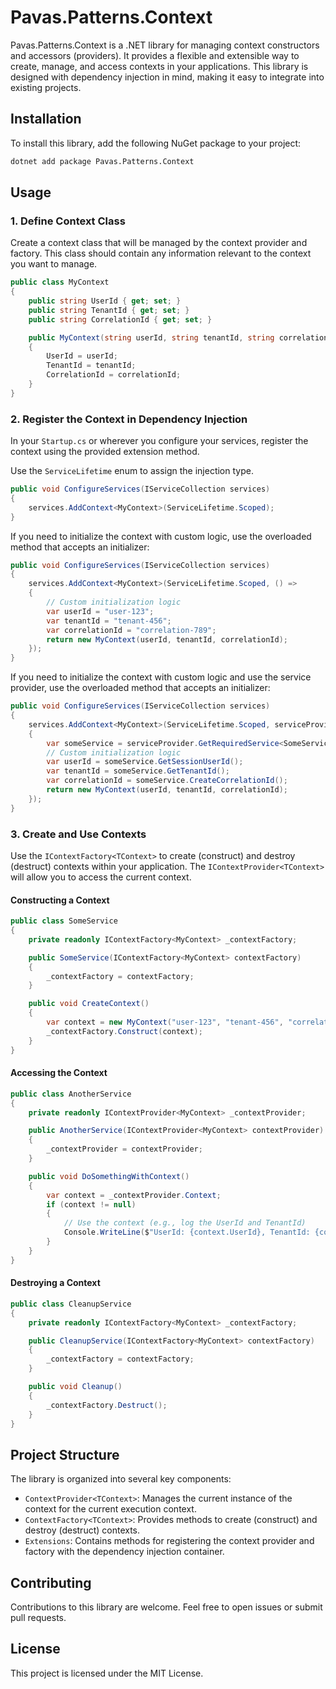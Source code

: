 
# Pavas.Patterns.Context

Pavas.Patterns.Context is a .NET library for managing context constructors and accessors (providers). It provides a flexible and extensible way to create, manage, and access contexts in your applications. This library is designed with dependency injection in mind, making it easy to integrate into existing projects.

## Installation
To install this library, add the following NuGet package to your project:

```bash
dotnet add package Pavas.Patterns.Context
```

## Usage

### 1. Define Context Class
Create a context class that will be managed by the context provider and factory. This class should contain any information relevant to the context you want to manage.

```csharp
public class MyContext
{
    public string UserId { get; set; }
    public string TenantId { get; set; }
    public string CorrelationId { get; set; }

    public MyContext(string userId, string tenantId, string correlationId)
    {
        UserId = userId;
        TenantId = tenantId;
        CorrelationId = correlationId;
    }
}
```

### 2. Register the Context in Dependency Injection

In your `Startup.cs` or wherever you configure your services, register the context using the provided extension method.

Use the `ServiceLifetime` enum to assign the injection type.

```csharp
public void ConfigureServices(IServiceCollection services)
{
    services.AddContext<MyContext>(ServiceLifetime.Scoped);
}
```

If you need to initialize the context with custom logic, use the overloaded method that accepts an initializer:

```csharp
public void ConfigureServices(IServiceCollection services)
{
    services.AddContext<MyContext>(ServiceLifetime.Scoped, () =>
    {
        // Custom initialization logic
        var userId = "user-123";
        var tenantId = "tenant-456";
        var correlationId = "correlation-789";
        return new MyContext(userId, tenantId, correlationId);
    });
}
```

If you need to initialize the context with custom logic and use the service provider, use the overloaded method that accepts an initializer:

```csharp
public void ConfigureServices(IServiceCollection services)
{
    services.AddContext<MyContext>(ServiceLifetime.Scoped, serviceProvider =>
    {
        var someService = serviceProvider.GetRequiredService<SomeService>();
        // Custom initialization logic
        var userId = someService.GetSessionUserId();
        var tenantId = someService.GetTenantId();
        var correlationId = someService.CreateCorrelationId();
        return new MyContext(userId, tenantId, correlationId);
    });
}
```

### 3. Create and Use Contexts

Use the `IContextFactory<TContext>` to create (construct) and destroy (destruct) contexts within your application. The `IContextProvider<TContext>` will allow you to access the current context.

#### Constructing a Context

```csharp
public class SomeService
{
    private readonly IContextFactory<MyContext> _contextFactory;

    public SomeService(IContextFactory<MyContext> contextFactory)
    {
        _contextFactory = contextFactory;
    }

    public void CreateContext()
    {
        var context = new MyContext("user-123", "tenant-456", "correlation-456");
        _contextFactory.Construct(context);
    }
}
```

#### Accessing the Context

```csharp
public class AnotherService
{
    private readonly IContextProvider<MyContext> _contextProvider;

    public AnotherService(IContextProvider<MyContext> contextProvider)
    {
        _contextProvider = contextProvider;
    }

    public void DoSomethingWithContext()
    {
        var context = _contextProvider.Context;
        if (context != null)
        {
            // Use the context (e.g., log the UserId and TenantId)
            Console.WriteLine($"UserId: {context.UserId}, TenantId: {context.TenantId}, CorrelationId: {context.TenantId}");
        }
    }
}
```

#### Destroying a Context

```csharp
public class CleanupService
{
    private readonly IContextFactory<MyContext> _contextFactory;

    public CleanupService(IContextFactory<MyContext> contextFactory)
    {
        _contextFactory = contextFactory;
    }

    public void Cleanup()
    {
        _contextFactory.Destruct();
    }
}
```

## Project Structure

The library is organized into several key components:

- `ContextProvider<TContext>`: Manages the current instance of the context for the current execution context.
- `ContextFactory<TContext>`: Provides methods to create (construct) and destroy (destruct) contexts.
- `Extensions`: Contains methods for registering the context provider and factory with the dependency injection container.

## Contributing

Contributions to this library are welcome. Feel free to open issues or submit pull requests.

## License

This project is licensed under the MIT License.
